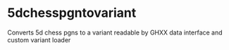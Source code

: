 # 5dchesspgntovariant
Converts 5d chess pgns to a variant readable by GHXX data interface and custom variant loader
